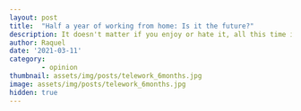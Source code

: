 ```yaml
---
layout: post
title:  "Half a year of working from home: Is it the future?"
description: It doesn't matter if you enjoy or hate it, all this time is been hard for you too.
author: Raquel
date: '2021-03-11'
category: 
        - opinion
thumbnail: assets/img/posts/telework_6months.jpg
image: assets/img/posts/telework_6months.jpg
hidden: true
---
```



<blockquote>
<p></p>
</blockquote>
